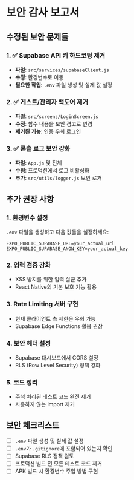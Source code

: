 # 보안 감사 보고서

## 수정된 보안 문제들

### 1. ✅ Supabase API 키 하드코딩 제거
- **파일**: `src/services/supabaseClient.js`
- **수정**: 환경변수로 이동
- **필요한 작업**: `.env` 파일 생성 및 실제 값 설정

### 2. ✅ 게스트/관리자 백도어 제거
- **파일**: `src/screens/LoginScreen.js`
- **수정**: 함수 내용을 보안 경고로 변경
- **제거된 기능**: 인증 우회 로그인

### 3. ✅ 콘솔 로그 보안 강화
- **파일**: `App.js` 및 전체
- **수정**: 프로덕션에서 로그 비활성화
- **추가**: `src/utils/logger.js` 보안 로거

## 추가 권장 사항

### 1. 환경변수 설정
`.env` 파일을 생성하고 다음 값들을 설정하세요:
```
EXPO_PUBLIC_SUPABASE_URL=your_actual_url
EXPO_PUBLIC_SUPABASE_ANON_KEY=your_actual_key
```

### 2. 입력 검증 강화
- XSS 방지를 위한 입력 살균 추가
- React Native의 기본 보호 기능 활용

### 3. Rate Limiting 서버 구현
- 현재 클라이언트 측 제한은 우회 가능
- Supabase Edge Functions 활용 권장

### 4. 보안 헤더 설정
- Supabase 대시보드에서 CORS 설정
- RLS (Row Level Security) 정책 강화

### 5. 코드 정리
- 주석 처리된 테스트 코드 완전 제거
- 사용하지 않는 import 제거

## 보안 체크리스트
- [ ] `.env` 파일 생성 및 실제 값 설정
- [ ] `.env`가 `.gitignore`에 포함되어 있는지 확인
- [ ] Supabase RLS 정책 검토
- [ ] 프로덕션 빌드 전 모든 테스트 코드 제거
- [ ] APK 빌드 시 환경변수 주입 방법 구현
